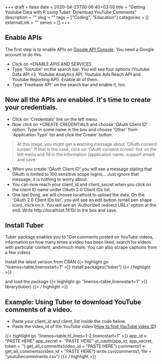 +++ 
draft = false
date = 2020-04-23T00:06:40+03:00
title = "Getting Youtube Data with R using Tuber: Download YouTube Comments"
description = ""
slug = "" 
tags = ["Coding", "Education"]
categories = []
externalLink = ""
series = []
+++
## Enable APIs

The first step is to enable APIs on [Google API Console](https://console.developers.google.com/apis/dashboard). You need a Google account to do this. 
* Click on +ENABLE APIS AND SERVICES
* Type 'Youtube' on the search bar. You will see four options (Youtube Data API v3, Youtube Analytics API, Youtube Ads Reach API and Youtube Reporting API). Enable all of them. 
* Type 'Freebase API' on the search bar and enable it, too.

## Now all the APIs are enabled. It's time to create your credentials. 

* Click on 'Credentials' link on the left menu.
* Now click on +CREATE CREDENTIALS and choose 'OAuth Client ID' option. Type in some name in the box and choose 'Other' from 'Application Type' list and click the'Create' button. 
> At this stage, you might get a warning message about 'OAuth consent screen'. If that is the case, click on 'OAuth consent screen' link on the left menu and fill in the information (application name, support email) and save. 
* When you create 'OAuth Client ID' you will see a message stating that OAuth is limited to 100 sensitive scope  logins... Just ignore that message, it is nothing to worry about.
* You can now reach your client_id and client_secret when you click on the client ID name under OAuth 2.0 Client IDs list. 
* One last thing, we will choose localhost to upload the data. On the 'OAuth 2.0 Client IDs list', you will see an edit button (small pen shape icon), click on it. You will see an 'Authorized redirect URLs' option at the end. Write http://localhost:1410/ in the box and save.

## Install Tuber

Tuber package enables you to "Get comments posted on YouTube videos, information on how many times a video has been liked, search for videos with particular content, andvmuch more. You can also scrape captions from a few videos

Install the latest version from CRAN
{{< highlight go "linenos=table,linenostart=1" >}}
install.packages("tuber")
{{< / highlight >}}

and load the package
{{< highlight go "linenos=table,linenostart=1" >}}
library(tuber)
{{< / highlight >}}

## Example: Using Tuber to download YouTube comments of a video.

* Paste your client_id and client_list inside the code below.
* Paste the video_id of the YouTube video ([How to find YouTube video ID](https://youtu.be/liJVSwOiiwg))

{{< highlight go "linenos=table,hl_lines=1-2,linenostart=1" >}}
app_id <- "PASTE HERE"
app_secret <- "PASTE HERE"
yt_oauth(app_id, app_secret, token = '')
get_all_comments(video_id = "PASTE HERE")
comments1 <- get_all_comments(video_id = "PASTE HERE")
write.csv(comments1, file = “youtubecommments.csv”)
{{< / highlight >}}

